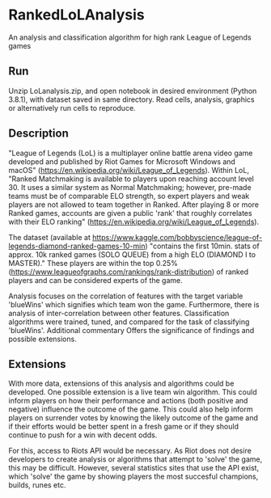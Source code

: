 # RankedLoLAnalysis
An analysis and classification algorithm for high rank League of Legends games

## Run
Unzip LoLanalysis.zip, and open notebook in desired environment (Python 3.8.1), with dataset saved in same directory.  Read cells, analysis, graphics or alternatively run cells to reproduce.

## Description

"League of Legends (LoL) is a multiplayer online battle arena video game developed and published by Riot Games for Microsoft Windows and macOS" (https://en.wikipedia.org/wiki/League_of_Legends). Within LoL, "Ranked Matchmaking is available to players upon reaching account level 30. It uses a similar system as Normal Matchmaking; however, pre-made teams must be of comparable ELO strength, so expert players and weak players are not allowed to team together in Ranked. After playing 8 or more Ranked games, accounts are given a public 'rank' that roughly correlates with their ELO ranking" (https://en.wikipedia.org/wiki/League_of_Legends).

The dataset (available at https://www.kaggle.com/bobbyscience/league-of-legends-diamond-ranked-games-10-min) "contains the first 10min. stats of approx. 10k ranked games (SOLO QUEUE) from a high ELO (DIAMOND I to MASTER)." These players are within the top 0.25% (https://www.leagueofgraphs.com/rankings/rank-distribution) of ranked players and can be considered experts of the game. 

Analysis focuses on the correlation of features with the target variable 'blueWins' which signifies which team won the game. Furthermore, there is analysis of inter-correlation between other features. Classification algorithms were trained, tuned, and compared for the task of classifying 'blueWins'. Additional commentary Offers the significance of findings and possible extensions.

## Extensions
With more data, extensions of this analysis and algorithms could be developed. One possible extension is a live team win algorithm. This could inform players on how their performance and actions (both positive and negative) influence the outcome of the game. This could also help inform players on surrender votes by knowing the likely outcome of the game and if their efforts would be better spent in a fresh game or if they should continue to push for a win with decent odds. 

For this, access to Riots API would be necessary. As Riot does not desire developers to create analysis or algorithms that attempt to 'solve' the game, this may be difficult. However, several statistics sites that use the API exist, which 'solve' the game by showing players the most succesful champions, builds, runes etc.
